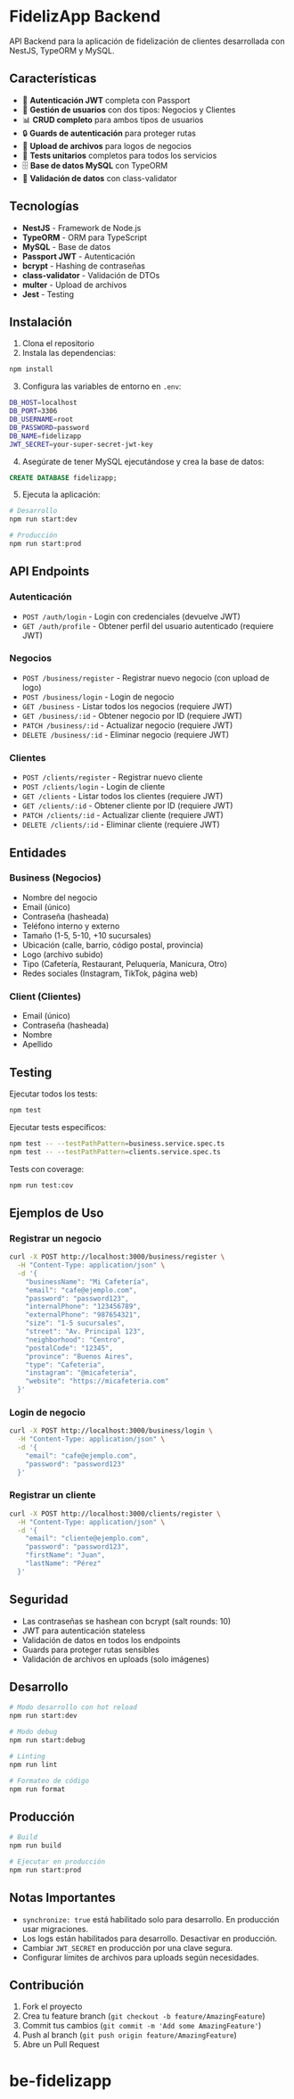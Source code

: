 # FidelizApp Backend

API Backend para la aplicación de fidelización de clientes desarrollada con NestJS, TypeORM y MySQL.

## Características

- 🔐 **Autenticación JWT** completa con Passport
- 👥 **Gestión de usuarios** con dos tipos: Negocios y Clientes
- 📊 **CRUD completo** para ambos tipos de usuarios
- 🔒 **Guards de autenticación** para proteger rutas
- 📁 **Upload de archivos** para logos de negocios
- 🧪 **Tests unitarios** completos para todos los servicios
- 🗄️ **Base de datos MySQL** con TypeORM
- 📝 **Validación de datos** con class-validator

## Tecnologías

- **NestJS** - Framework de Node.js
- **TypeORM** - ORM para TypeScript
- **MySQL** - Base de datos
- **Passport JWT** - Autenticación
- **bcrypt** - Hashing de contraseñas
- **class-validator** - Validación de DTOs
- **multer** - Upload de archivos
- **Jest** - Testing

## Instalación

1. Clona el repositorio
2. Instala las dependencias:

```bash
npm install
```

3. Configura las variables de entorno en `.env`:

```bash
DB_HOST=localhost
DB_PORT=3306
DB_USERNAME=root
DB_PASSWORD=password
DB_NAME=fidelizapp
JWT_SECRET=your-super-secret-jwt-key
```

4. Asegúrate de tener MySQL ejecutándose y crea la base de datos:

```sql
CREATE DATABASE fidelizapp;
```

5. Ejecuta la aplicación:

```bash
# Desarrollo
npm run start:dev

# Producción
npm run start:prod
```

## API Endpoints

### Autenticación

- `POST /auth/login` - Login con credenciales (devuelve JWT)
- `GET /auth/profile` - Obtener perfil del usuario autenticado (requiere JWT)

### Negocios

- `POST /business/register` - Registrar nuevo negocio (con upload de logo)
- `POST /business/login` - Login de negocio
- `GET /business` - Listar todos los negocios (requiere JWT)
- `GET /business/:id` - Obtener negocio por ID (requiere JWT)
- `PATCH /business/:id` - Actualizar negocio (requiere JWT)
- `DELETE /business/:id` - Eliminar negocio (requiere JWT)

### Clientes

- `POST /clients/register` - Registrar nuevo cliente
- `POST /clients/login` - Login de cliente
- `GET /clients` - Listar todos los clientes (requiere JWT)
- `GET /clients/:id` - Obtener cliente por ID (requiere JWT)
- `PATCH /clients/:id` - Actualizar cliente (requiere JWT)
- `DELETE /clients/:id` - Eliminar cliente (requiere JWT)

## Entidades

### Business (Negocios)

- Nombre del negocio
- Email (único)
- Contraseña (hasheada)
- Teléfono interno y externo
- Tamaño (1-5, 5-10, +10 sucursales)
- Ubicación (calle, barrio, código postal, provincia)
- Logo (archivo subido)
- Tipo (Cafetería, Restaurant, Peluquería, Manicura, Otro)
- Redes sociales (Instagram, TikTok, página web)

### Client (Clientes)

- Email (único)
- Contraseña (hasheada)
- Nombre
- Apellido

## Testing

Ejecutar todos los tests:

```bash
npm test
```

Ejecutar tests específicos:

```bash
npm test -- --testPathPattern=business.service.spec.ts
npm test -- --testPathPattern=clients.service.spec.ts
```

Tests con coverage:

```bash
npm run test:cov
```

## Ejemplos de Uso

### Registrar un negocio

```bash
curl -X POST http://localhost:3000/business/register \
  -H "Content-Type: application/json" \
  -d '{
    "businessName": "Mi Cafetería",
    "email": "cafe@ejemplo.com",
    "password": "password123",
    "internalPhone": "123456789",
    "externalPhone": "987654321",
    "size": "1-5 sucursales",
    "street": "Av. Principal 123",
    "neighborhood": "Centro",
    "postalCode": "12345",
    "province": "Buenos Aires",
    "type": "Cafeteria",
    "instagram": "@micafeteria",
    "website": "https://micafeteria.com"
  }'
```

### Login de negocio

```bash
curl -X POST http://localhost:3000/business/login \
  -H "Content-Type: application/json" \
  -d '{
    "email": "cafe@ejemplo.com",
    "password": "password123"
  }'
```

### Registrar un cliente

```bash
curl -X POST http://localhost:3000/clients/register \
  -H "Content-Type: application/json" \
  -d '{
    "email": "cliente@ejemplo.com",
    "password": "password123",
    "firstName": "Juan",
    "lastName": "Pérez"
  }'
```

## Seguridad

- Las contraseñas se hashean con bcrypt (salt rounds: 10)
- JWT para autenticación stateless
- Validación de datos en todos los endpoints
- Guards para proteger rutas sensibles
- Validación de archivos en uploads (solo imágenes)

## Desarrollo

```bash
# Modo desarrollo con hot reload
npm run start:dev

# Modo debug
npm run start:debug

# Linting
npm run lint

# Formateo de código
npm run format
```

## Producción

```bash
# Build
npm run build

# Ejecutar en producción
npm run start:prod
```

## Notas Importantes

- `synchronize: true` está habilitado solo para desarrollo. En producción usar migraciones.
- Los logs están habilitados para desarrollo. Desactivar en producción.
- Cambiar `JWT_SECRET` en producción por una clave segura.
- Configurar límites de archivos para uploads según necesidades.

## Contribución

1. Fork el proyecto
2. Crea tu feature branch (`git checkout -b feature/AmazingFeature`)
3. Commit tus cambios (`git commit -m 'Add some AmazingFeature'`)
4. Push al branch (`git push origin feature/AmazingFeature`)
5. Abre un Pull Request
# be-fidelizapp

